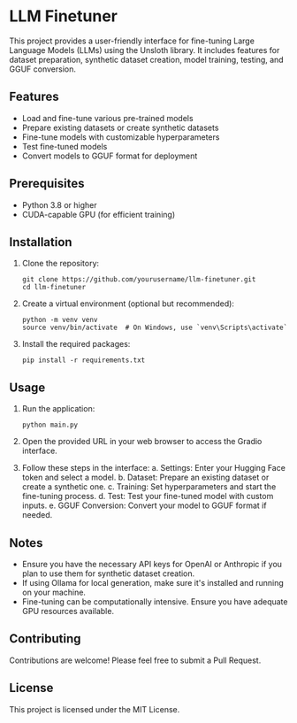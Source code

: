 # LLM Finetuner

This project provides a user-friendly interface for fine-tuning Large Language Models (LLMs) using the Unsloth library. It includes features for dataset preparation, synthetic dataset creation, model training, testing, and GGUF conversion.

## Features

- Load and fine-tune various pre-trained models
- Prepare existing datasets or create synthetic datasets
- Fine-tune models with customizable hyperparameters
- Test fine-tuned models
- Convert models to GGUF format for deployment

## Prerequisites

- Python 3.8 or higher
- CUDA-capable GPU (for efficient training)

## Installation

1. Clone the repository:
   ```
   git clone https://github.com/yourusername/llm-finetuner.git
   cd llm-finetuner
   ```

2. Create a virtual environment (optional but recommended):
   ```
   python -m venv venv
   source venv/bin/activate  # On Windows, use `venv\Scripts\activate`
   ```

3. Install the required packages:
   ```
   pip install -r requirements.txt
   ```

## Usage

1. Run the application:
   ```
   python main.py
   ```

2. Open the provided URL in your web browser to access the Gradio interface.

3. Follow these steps in the interface:
   a. Settings: Enter your Hugging Face token and select a model.
   b. Dataset: Prepare an existing dataset or create a synthetic one.
   c. Training: Set hyperparameters and start the fine-tuning process.
   d. Test: Test your fine-tuned model with custom inputs.
   e. GGUF Conversion: Convert your model to GGUF format if needed.

## Notes

- Ensure you have the necessary API keys for OpenAI or Anthropic if you plan to use them for synthetic dataset creation.
- If using Ollama for local generation, make sure it's installed and running on your machine.
- Fine-tuning can be computationally intensive. Ensure you have adequate GPU resources available.

## Contributing

Contributions are welcome! Please feel free to submit a Pull Request.

## License

This project is licensed under the MIT License.
